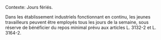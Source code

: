 Contexte: Jours fériés.

Dans les établissement industriels fonctionnant en continu, les jeunes travailleurs peuvent être employés tous les jours de la semaine, sous réserve de bénéficier du repos minimal prévu aux articles L. 3132-2 et L. 3164-2.